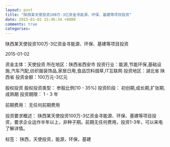 ```yaml
---
layout: post
title: "陕西某天使投资100万-3亿资金寻能源、环保、基建等项目投资"
date: 2015-01-02 15:46:34 +0800
comments: true
categories: 
---
```

陕西某天使投资100万-3亿资金寻能源、环保、基建等项目投资



2015-01-02

资金主体：天使投资
所在地区：陕西省西安市
投资行业：能源,节能环保,基础设施,汽车汽配,纺织服装饰品,家居日用,食品饮料烟草,IT互联网
投资地区：湖北省 陕西省
投资金额：100万元-3亿元

股权投资
股权投资类型：
                            参股比例[10 - 35%] 
                                                                                投资阶段：
                            初创期,成长期,扩张期,成熟期 
                                                                                                                                        投资期限：
                            1 - 3 年

前期费用：
无任何前期费用

投资要求概述：
陕西某天使投资100万-3亿资金寻能源、环保、基建等项目投资，要求企业运作半年以上，非种子期。前期无任何费用，投资1-3年，可以来电了解详情。

标签：
陕西，天使投资，能源，环保，基建

